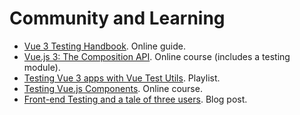 # Community and Learning

- [Vue 3 Testing Handbook](https://lmiller1990.github.io/vue-testing-handbook/v3/). Online guide.
- [Vue.js 3: The Composition API](https://vuejs-course.com/composition-api). Online course (includes a testing module).
- [Testing Vue 3 apps with Vue Test Utils](https://www.youtube.com/playlist?list=PLC2LZCNWKL9ahK1IoODqYxKu5aA9T5IOA). Playlist.
- [Testing Vue.js Components](https://vueschool.io/courses/learn-how-to-test-vuejs-components?friend=vth). Online course.
- [Front-end Testing and a tale of three users](https://afontcu.dev/frontend-testing-code-consumers/). Blog post.

